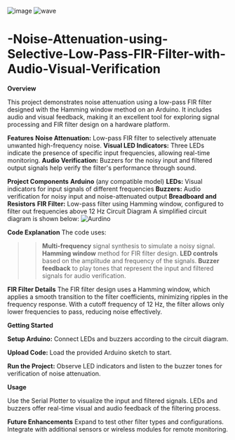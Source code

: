 ![image](https://github.com/user-attachments/assets/b117ebc9-3bab-4e81-bc15-01de6b1b8c93)
![wave](https://github.com/user-attachments/assets/d9102ac6-f904-4f46-b675-71a611881604)

# -Noise-Attenuation-using-Selective-Low-Pass-FIR-Filter-with-Audio-Visual-Verification

**Overview**

This project demonstrates noise attenuation using a low-pass FIR filter designed with the Hamming window method on an Arduino. It includes audio and visual feedback, making it an excellent tool for exploring signal processing and FIR filter design on a hardware platform.

**Features**
**Noise Attenuation:** Low-pass FIR filter to selectively attenuate unwanted high-frequency noise.
**Visual LED Indicators:** Three LEDs indicate the presence of specific input frequencies, allowing real-time monitoring.
**Audio Verification:** Buzzers for the noisy input and filtered output signals help verify the filter's performance through sound.

**Project Components**
**Arduino** (any compatible model)
**LEDs:** Visual indicators for input signals of different frequencies
**Buzzers:** Audio verification for noisy input and noise-attenuated output
**Breadboard and Resistors**
**FIR Filter:** Low-pass filter using Hamming window, configured to filter out frequencies above 12 Hz
Circuit Diagram
A simplified circuit diagram is shown below:
![Aurdino](https://github.com/user-attachments/assets/b51c5f10-f09e-454c-b3dc-cd9568ad0c8e)


**Code Explanation**
The code uses:

>>**Multi-frequency** signal synthesis to simulate a noisy signal.
>>**Hamming window** method for FIR filter design.
>>**LED controls** based on the amplitude and frequency of the signals.
>>**Buzzer feedback** to play tones that represent the input and filtered signals for audio verification.

**FIR Filter Details**
The FIR filter design uses a Hamming window, which applies a smooth transition to the filter coefficients, minimizing ripples in the frequency response. With a cutoff frequency of 12 Hz, the filter allows only lower frequencies to pass, reducing noise effectively.

**Getting Started**

**Setup Arduino:** Connect LEDs and buzzers according to the circuit diagram.

**Upload Code:** Load the provided Arduino sketch to start.

**Run the Project:** Observe LED indicators and listen to the buzzer tones for verification of noise attenuation.

**Usage**

Use the Serial Plotter to visualize the input and filtered signals.
LEDs and buzzers offer real-time visual and audio feedback of the filtering process.

**Future Enhancements**
Expand to test other filter types and configurations.
Integrate with additional sensors or wireless modules for remote monitoring.

